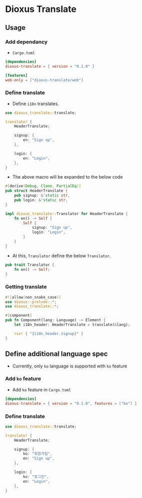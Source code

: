 # Dioxus Translate


## Usage
### Add dependancy
- `Cargo.toml`

``` toml
[dependencies]
dioxus-translate = { version = "0.1.0" }

[features]
web-only = ["dioxus-translate/web"]
```

### Define translate
- Define `i18n` translates.

``` rust
use dioxus_translate::translate;

translate! {
    HeaderTranslate;

    signup: {
        en: "Sign up",
    },

    login: {
        en: "Login",
    },
}
```

- The above macro will be expanded to the below code

``` rust
#[derive(Debug, Clone, PartialEq)]
pub struct HeaderTranslate {
    pub signup: &'static str,
    pub login: &'static str,
}

impl dioxus_translate::Translator for HeaderTranslate {
    fn en() -> Self {
        Self {
            signup: "Sign up",
            login: "Login",
        }
    }
}
```

- At this, `Translator` define the below `Translator`.

``` rust
pub trait Translator {
    fn en() -> Self;
}
```

### Getting translate

``` rust
#![allow(non_snake_case)]
use dioxus::prelude::*;
use dioxus_translate::*;

#[component]
pub fn Component(lang: Language) -> Element {
    let i18n_header: HeaderTranslate = translate(&lang);

    rsx! { "{i18n_header.signup}" }
}

```

## Define additional language spec
- Currently, only `ko` language is supported with `ko` feature

### Add `ko` feature
- Add `ko` feature in `Cargo.toml`

``` toml
[dependencies]
dioxus-translate = { version = "0.1.0", features = ["ko"] }
```

### Define translate
``` rust
use dioxus_translate::translate;

translate! {
    HeaderTranslate;

    signup: {
        ko: "회원가입",
        en: "Sign up",
    },

    login: {
        ko: "로그인",
        en: "Login",
    },
}
```
